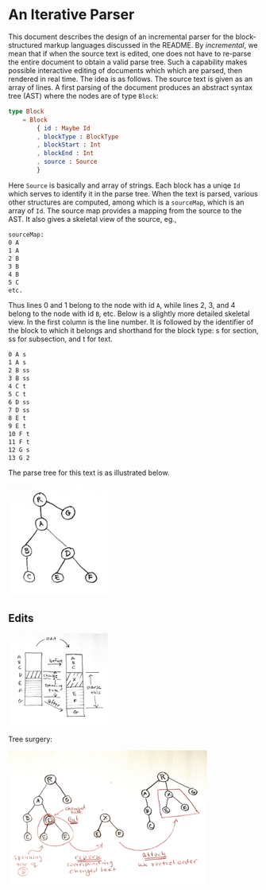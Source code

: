 # An Iterative Parser

This document describes the design of an incremental parser for the block-structured
markup languages discussed in the README.  By *incremental*, we mean that if 
when the source text is edited, one does not have to re-parse the entire document
to obtain a valid parse tree.  Such a capability makes possible interactive editing
of documents which which are parsed, then rendered in real time. The idea is as follows.
The source text is given as an array of lines.  A first parsing of the
document produces an abstract syntax tree (AST) where the nodes are of type `Block`:

```elm
type Block
    = Block
        { id : Maybe Id
        , blockType : BlockType
        , blockStart : Int
        , blockEnd : Int
        , source : Source
        }
```
Here `Source` is basically and array of strings.  Each block has a uniqe `Id` which serves
to identify it in the parse tree.  When the text is parsed, various other structures
are computed, among which is a `sourceMap`, which is an array of `Id`.  The source map provides
a mapping from the source to the AST.  It also gives a skeletal view of the source, eg., 

```
sourceMap:
0 A
1 A
2 B
3 B
4 B
5 C
etc.
```

Thus lines 0 and 1 belong to the node with id `A`, while lines 2, 3, and 4 belong to the node with id `B`, 
etc. Below is a slightly more detailed skeletal view.  In the first column is the line number.  It is followed
by the identifier of the block to which it belongs and shorthand for the block type: s for section, ss for subsection,
and t for text.  

```
0 A s
1 A s
2 B ss
3 B ss
4 C t
5 C t
6 D ss
7 D ss
8 E t
9 E t
10 F t
11 F t
12 G s
13 G 2
```

The parse tree for this text is as illustrated below.

<img src="parseTree1.jpg" alt="drawing" width="200" />

## Edits


<img src="parse2.jpg" alt="drawing" width="200" />

Tree surgery:

<img src="parse3.jpg" alt="drawing" width="400" />


